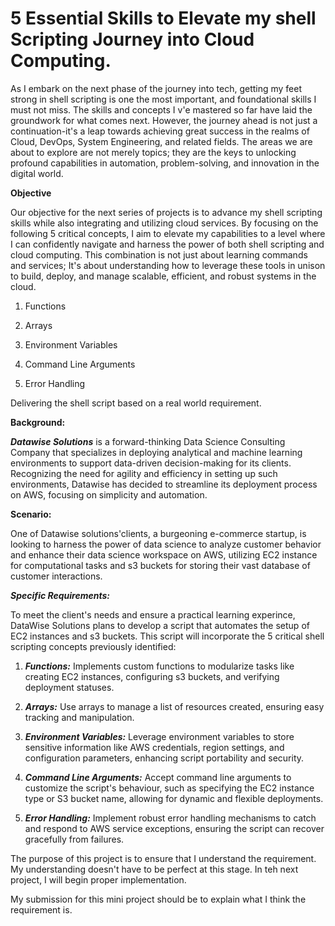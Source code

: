 # 5 Essential Skills to Elevate my shell Scripting Journey into Cloud Computing.

As I embark on the next phase of the journey into tech, getting my feet strong in shell scripting is one the most important, and foundational skills I must not miss. The skills and concepts I v'e mastered so far have laid the groundwork for what comes next. However, the journey ahead is not just a continuation-it's a leap towards achieving great success in the realms of Cloud, DevOps, System Engineering, and related fields. The areas we are about to explore are not merely topics; they are the keys to unlocking profound capabilities in automation, problem-solving, and innovation in the digital world.

**Objective**

Our objective for the next series of projects is to advance my shell scripting skills while also integrating and utilizing cloud services. By focusing on the following 5 critical concepts, I aim to elevate my capabilities to a level where I can confidently navigate and harness the power of both shell scripting and cloud computing. This combination is not just about learning commands and services; It's about understanding how to leverage these tools in unison to build, deploy, and manage scalable, efficient, and robust systems in the cloud.

1. Functions

2. Arrays

3. Environment Variables

4. Command Line Arguments

5. Error Handling

Delivering the shell script based on a real world requirement.

**Background:**

***Datawise Solutions*** is a forward-thinking Data Science Consulting Company that specializes in deploying analytical and machine learning environments to support data-driven decision-making for its clients. Recognizing the need for agility and efficiency in setting up such environments, Datawise has decided to streamline its deployment process on AWS, focusing on simplicity and automation.

**Scenario:**

One of Datawise solutions'clients, a burgeoning e-commerce startup, is looking to harness the power of data science to analyze customer behavior and enhance their data science workspace on AWS, utilizing EC2 instance for computational tasks and s3 buckets for storing their vast database 
of customer interactions.

***Specific Requirements:***

To meet the client's needs and ensure a practical learning experince, DataWise Solutions plans to develop a script that automates the setup of EC2 instances and s3 buckets. This script will incorporate the 5 critical shell scripting concepts previously identified:

1. ***Functions:*** Implements custom functions to modularize tasks like creating EC2 instances, configuring s3 buckets, and verifying deployment statuses.

2. ***Arrays:*** Use arrays to manage a list of resources created, ensuring easy tracking and manipulation.

3. ***Environment Variables:*** Leverage environment variables to store sensitive information like AWS credentials, region settings, and configuration parameters, enhancing script portability and security.

4. ***Command Line Arguments:*** Accept command line arguments to customize the script's behaviour, such as specifying the EC2 instance type or S3 bucket name, allowing for dynamic and flexible deployments.


5. ***Error Handling:*** Implement robust error handling mechanisms to catch and respond to AWS service exceptions, ensuring the script can recover gracefully from failures.

The purpose of this project is to ensure that I understand the requirement. My understanding doesn't have to be perfect at this stage. In teh next project, I will begin proper implementation.

My submission for this mini project should be to explain what I think the requirement is.